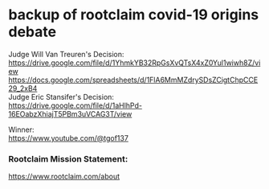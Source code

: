 # backup of rootclaim covid-19 origins debate
Judge Will Van Treuren's Decision:  
https://drive.google.com/file/d/1YhmkYB32RpGsXvQTsX4xZ0Yul1wiwh8Z/view  
https://docs.google.com/spreadsheets/d/1FlA6MmMZdrySDsZCigtChpCCE29_2xB4  
Judge Eric Stansifer's Decision:  
https://drive.google.com/file/d/1aHlhPd-16EOabzXhiajT5PBm3uVCAG3T/view  

Winner:  
https://www.youtube.com/@tgof137

### Rootclaim Mission Statement:
https://www.rootclaim.com/about
